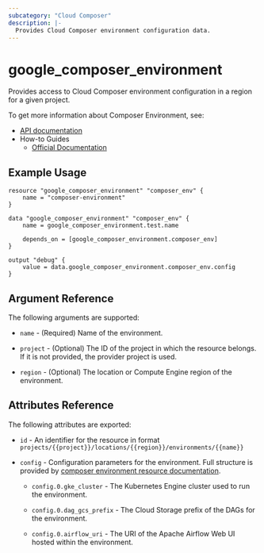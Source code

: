 ```yaml
---
subcategory: "Cloud Composer"
description: |-
  Provides Cloud Composer environment configuration data.
---
```


# google_composer_environment

Provides access to Cloud Composer environment configuration in a region for a given project.

To get more information about Composer Environment, see:

* [API documentation](https://cloud.google.com/composer/docs/reference/rest/v1/projects.locations.environments)
* How-to Guides
    * [Official Documentation](https://cloud.google.com/composer/docs/concepts/overview)

## Example Usage

```hcl
resource "google_composer_environment" "composer_env" {
    name = "composer-environment"
}

data "google_composer_environment" "composer_env" {
    name = google_composer_environment.test.name

    depends_on = [google_composer_environment.composer_env]
}

output "debug" {
    value = data.google_composer_environment.composer_env.config
}
```

## Argument Reference

The following arguments are supported:

* `name` - (Required) Name of the environment.

* `project` - (Optional) The ID of the project in which the resource belongs.
    If it is not provided, the provider project is used.

* `region` - (Optional) The location or Compute Engine region of the environment.

## Attributes Reference

The following attributes are exported:

* `id` - An identifier for the resource in format `projects/{{project}}/locations/{{region}}/environments/{{name}}`

* `config` - Configuration parameters for the environment.
    Full structure is provided by [composer environment resource documentation](https://registry.terraform.io/providers/hashicorp/google/latest/docs/resources/composer_environment#config).

    * `config.0.gke_cluster` -
    The Kubernetes Engine cluster used to run the environment.

    * `config.0.dag_gcs_prefix` -
    The Cloud Storage prefix of the DAGs for the environment.

    * `config.0.airflow_uri` -
    The URI of the Apache Airflow Web UI hosted within the
    environment.
